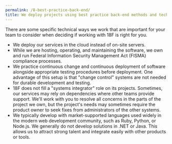 ```yaml
---
permalink: /8-best-practice-back-end/
title: We deploy projects using best practice back-end methods and technology
---
```


There are some specific technical ways we work that are important for your team to consider when deciding if working with 18F is right for you. 

- We deploy our services in the cloud instead of on-site servers.
- While we are hosting, operating, and maintaining the software, we own and run Federal Information Security Management Act (FISMA) compliance processes.
- We practice continuous change and continuous deployment of software alongside appropriate testing procedures before deployment. One advantage of this setup is that "change control" systems are not needed for durable development and testing.
- 18F does not fill a "systems integrator" role on its projects. Sometimes, our services may rely on dependencies where other teams provide support. We'll work with you to resolve all concerns in the parts of the project we own, but the project's needs may sometimes require the product owner to seek fixes from administrators of the other systems.
- We typically develop with market-supported languages used widely in the modern web development community, such as Ruby, Python, or Node.js. We generally do not develop solutions in .NET or Java. This allows us to attract strong talent and integrate easily with other products or tools.
